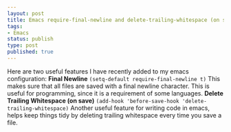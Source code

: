 ```yaml
---
layout: post 
title: Emacs require-final-newline and delete-trailing-whitespace (on save) 
tags: 
- Emacs 
status: publish 
type: post
published: true
---
```


Here are two useful features I have recently added to my emacs configuration: **Final Newline** ``(setq-default require-final-newline t)`` This makes sure that all files are saved with a final newline character. This is useful for programming, since it is a requirement of some languages. **Delete Trailing Whitespace (on save)** ``(add-hook 'before-save-hook 'delete-trailing-whitespace)`` Another useful feature for writing code in emacs, helps keep things tidy by deleting trailing whitespace every time you save a file.
